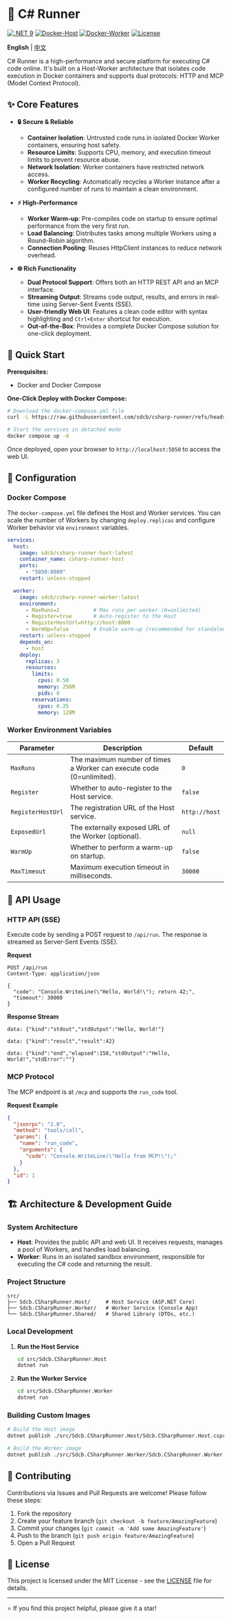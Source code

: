 # 🚀 C\# Runner

[![.NET 9](https://img.shields.io/badge/.NET-9.0-512BD4.svg)](https://dotnet.microsoft.com/download/dotnet/9.0)
[![Docker-Host](https://img.shields.io/docker/v/sdcb/csharp-runner-host?sort=semver&logo=docker&label=host)](https://hub.docker.com/r/sdcb/csharp-runner-host)
[![Docker-Worker](https://img.shields.io/docker/v/sdcb/csharp-runner-worker?sort=semver&logo=docker&label=host)](https://hub.docker.com/r/sdcb/csharp-runner-worker)
[![License](https://img.shields.io/badge/License-MIT-green.svg)](LICENSE)

**English** | [中文](./README_CN.md)

C\# Runner is a high-performance and secure platform for executing C\# code online. It's built on a Host-Worker architecture that isolates code execution in Docker containers and supports dual protocols: HTTP and MCP (Model Context Protocol).

## ✨ Core Features

  - **🔒 Secure & Reliable**

      - **Container Isolation**: Untrusted code runs in isolated Docker Worker containers, ensuring host safety.
      - **Resource Limits**: Supports CPU, memory, and execution timeout limits to prevent resource abuse.
      - **Network Isolation**: Worker containers have restricted network access.

    <!-- end list -->

      * **Worker Recycling**: Automatically recycles a Worker instance after a configured number of runs to maintain a clean environment.

  - **⚡ High-Performance**

      - **Worker Warm-up**: Pre-compiles code on startup to ensure optimal performance from the very first run.
      - **Load Balancing**: Distributes tasks among multiple Workers using a Round-Robin algorithm.
      - **Connection Pooling**: Reuses HttpClient instances to reduce network overhead.

  - **🌐 Rich Functionality**

      - **Dual Protocol Support**: Offers both an HTTP REST API and an MCP interface.
      - **Streaming Output**: Streams code output, results, and errors in real-time using Server-Sent Events (SSE).
      - **User-friendly Web UI**: Features a clean code editor with syntax highlighting and `Ctrl+Enter` shortcut for execution.
      - **Out-of-the-Box**: Provides a complete Docker Compose solution for one-click deployment.

## 🚀 Quick Start

**Prerequisites:**

  * Docker and Docker Compose

**One-Click Deploy with Docker Compose:**

```bash
# Download the docker-compose.yml file
curl -L https://raw.githubusercontent.com/sdcb/csharp-runner/refs/heads/master/docker-compose.yml -o docker-compose.yml

# Start the services in detached mode
docker compose up -d
```

Once deployed, open your browser to `http://localhost:5050` to access the web UI.

## 🔧 Configuration

### Docker Compose

The `docker-compose.yml` file defines the Host and Worker services. You can scale the number of Workers by changing `deploy.replicas` and configure Worker behavior via `environment` variables.

```yml
services:
  host:
    image: sdcb/csharp-runner-host:latest
    container_name: csharp-runner-host
    ports:
      - "5050:8080"
    restart: unless-stopped

  worker:
    image: sdcb/csharp-runner-worker:latest
    environment:
      - MaxRuns=2           # Max runs per worker (0=unlimited)
      - Register=true       # Auto-register to the Host
      - RegisterHostUrl=http://host:8080
      - WarmUp=false        # Enable warm-up (recommended for standalone deployment)
    restart: unless-stopped
    depends_on:
      - host
    deploy:
      replicas: 3
      resources:
        limits:
          cpus: 0.50
          memory: 256M
          pids: 8
        reservations:
          cpus: 0.25
          memory: 128M
```

### Worker Environment Variables

| Parameter         | Description                                                        | Default         |
| ----------------- | ------------------------------------------------------------------ | --------------- |
| `MaxRuns`         | The maximum number of times a Worker can execute code (0=unlimited). | `0`             |
| `Register`        | Whether to auto-register to the Host service.                      | `false`         |
| `RegisterHostUrl` | The registration URL of the Host service.                          | `http://host`   |
| `ExposedUrl`      | The externally exposed URL of the Worker (optional).               | `null`          |
| `WarmUp`          | Whether to perform a warm-up on startup.                           | `false`         |
| `MaxTimeout`      | Maximum execution timeout in milliseconds.                         | `30000`         |

## 📡 API Usage

### HTTP API (SSE)

Execute code by sending a POST request to `/api/run`. The response is streamed as Server-Sent Events (SSE).

**Request**

```http
POST /api/run
Content-Type: application/json

{
  "code": "Console.WriteLine(\"Hello, World!\"); return 42;",
  "timeout": 30000
}
```

**Response Stream**

```http
data: {"kind":"stdout","stdOutput":"Hello, World!"}

data: {"kind":"result","result":42}

data: {"kind":"end","elapsed":150,"stdOutput":"Hello, World!","stdError":""}
```

### MCP Protocol

The MCP endpoint is at `/mcp` and supports the `run_code` tool.

**Request Example**

```json
{
  "jsonrpc": "2.0",
  "method": "tools/call",
  "params": {
    "name": "run_code",
    "arguments": {
      "code": "Console.WriteLine(\"Hello from MCP!\");"
    }
  },
  "id": 1
}
```

## 🏗️ Architecture & Development Guide

### System Architecture

  - **Host**: Provides the public API and web UI. It receives requests, manages a pool of Workers, and handles load balancing.
  - **Worker**: Runs in an isolated sandbox environment, responsible for executing the C\# code and returning the result.

### Project Structure

```
src/
├── Sdcb.CSharpRunner.Host/     # Host Service (ASP.NET Core)
├── Sdcb.CSharpRunner.Worker/   # Worker Service (Console App)
└── Sdcb.CSharpRunner.Shared/   # Shared Library (DTOs, etc.)
```

### Local Development

1.  **Run the Host Service**

    ```bash
    cd src/Sdcb.CSharpRunner.Host
    dotnet run
    ```

2.  **Run the Worker Service**

    ```bash
    cd src/Sdcb.CSharpRunner.Worker
    dotnet run
    ```

### Building Custom Images

```bash
# Build the Host image
dotnet publish ./src/Sdcb.CSharpRunner.Host/Sdcb.CSharpRunner.Host.csproj -c Release /t:PublishContainer /p:ContainerRepository=csharp-runner-host

# Build the Worker image
dotnet publish ./src/Sdcb.CSharpRunner.Worker/Sdcb.CSharpRunner.Worker.csproj -c Release /t:PublishContainer /p:ContainerRepository=csharp-runner-worker
```

## 🤝 Contributing

Contributions via Issues and Pull Requests are welcome\! Please follow these steps:

1.  Fork the repository
2.  Create your feature branch (`git checkout -b feature/AmazingFeature`)
3.  Commit your changes (`git commit -m 'Add some AmazingFeature'`)
4.  Push to the branch (`git push origin feature/AmazingFeature`)
5.  Open a Pull Request

## 📄 License

This project is licensed under the MIT License - see the [LICENSE](https://www.google.com/search?q=LICENSE) file for details.

-----

⭐ If you find this project helpful, please give it a star\!